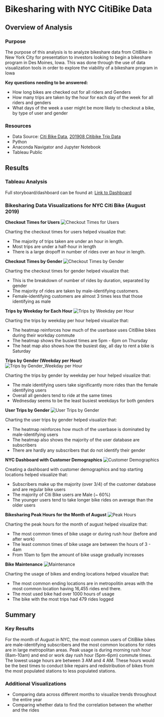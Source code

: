 # Bikesharing with NYC CitiBike Data

## Overview of Analysis
### Purpose
The purpose of this analysis is to analyze bikeshare data from CitiBike in New York City for presentation to investors looking to begin a bikeshare program in Des Moines, Iowa. This was done through the use of data visualization tools in order to explore the viability of a bikeshare program in Iowa

**Key questions needing to be answered:**
- How long bikes are checked out for all riders and Genders
- How many trips are taken by the hour for each day of the week for all riders and genders
- What days of the week a user might be more likely to checkout a bike, by type of user and gender

### Resources
- Data Source: [Citi Bike Data](https://citibikenyc.com/system-data), [201908 Citibike Trip Data](https://s3.amazonaws.com/tripdata/index.html)
- Python
- Anaconda Navigator and Jupyter Notebook
- Tableau Public



## Results
### Tableau Analysis
Full storyboard/dashboard can be found at: [Link to Dashboard](https://public.tableau.com/app/profile/paola.rivas4427/viz/Module14_Bikesharing_16742556453380/NYCCitiBikeStory)

### Bikesharing Data Visualizations for NYC Citi Bike (August 2019)

**Checkout Times for Users**
![Checkout Times for Users](https://github.com/pfrivas/bikesharing/blob/main/Images/Checkout%20Times%20by%20Users.png)

Charting the checkout times for users helped visualize that:
- The majority of trips taken are under an hour in length. 
- Most trips are under a half-hour in length
- There is a large dropoff in number of rides over an hour in length.

**Checkout Times by Gender**
![Checkout Times by Gender](https://github.com/pfrivas/bikesharing/blob/main/Images/Checkout%20Times%20by%20Gender.png)

Charting the checkout times for gender helped visualize that:
- This is the breakdown of number of rides by duration, separated by gender
- The majority of rides are taken by male-identifying customers.
- Female-identifying customers are almost 3 times less that those identifying as male

**Trips by Weekday for Each Hour**
![Trips by Weekday per Hour](https://github.com/pfrivas/bikesharing/blob/main/Images/Trips%20by%20Weekday%20for%20Each%20Hour.png)

Charting the trips by weekday per hour helped visualize that:
- The heatmap reinforces how much of the userbase uses CitiBike bikes during their workday commute
- The heatmap shows the busiest times are 5pm - 6pm on Thursday
- The heat map also shows how the busiest day, all day to rent a bike is Saturday 

**Trips by Gender (Weekday per Hour)**
![Trips by Gender_Weekday per Hour](https://github.com/pfrivas/bikesharing/blob/main/Images/Trips%20by%20Gender%20(Weekday%20per%20Hour).png)

Charting the trips by gender by weekday per hour helped visualize that:
- The male identifying users take significantly more rides than the female identifying users
- Overall all genders tend to ride at the same times
- Wednesday seems to be the least busiest weekdays for both genders

**User Trips by Gender**
![User Trips by Gender](https://github.com/pfrivas/bikesharing/blob/main/Images/User%20Trips%20by%20Gender.png)

Charting the user trips by gender helped visualize that:
- The heatmap reinforces how much of the userbase is dominated by male-identifying users
- The heatmap also shows the majority of the user database are subscribers
- There are hardly any subscribers that do not identify their gender

**NYC Dashboard with Customer Demographics**
![Customer Demographics](https://github.com/pfrivas/bikesharing/blob/main/Images/Customer%20Demographics.png)

Creating a dashboard with customer demographics and top starting locations helped visualize that:
- Subscribers make up the majority (over 3/4) of the customer database and are regular bike users
- The majority of Citi Bike users are Male (~ 60%)
- The younger users tend to take longer bike rides on average than the older users

**Bikesharing Peak Hours for the Month of August**
![Peak Hours](https://github.com/pfrivas/bikesharing/blob/main/Images/Peak%20Hours.png)

Charting the peak hours for the month of august helped visualize that:
- The most common times of bike usage or during rush hour (before and after work)
- The least common times of bike usage are between the hours of 3 - 4am
- From 10am to 5pm the amount of bike usage gradually increases

**Bike Maintenance**
![Maintenance](https://github.com/pfrivas/bikesharing/blob/main/Images/Bike%20Utilization%20and%20Maintenance.png)

Charting the usage of bikes and ending locations helped visualize that:
- The most common ending locations are in metropolitin areas with the most common location having 16,455 rides end there.
- The most used bike had over 1000 hours of usage
- The bike with the most trips had 479 rides logged

## Summary

### Key Results
For the month of August in NYC, the most common users of CitiBike bikes are male-identifying subscribers and the most common locations for rides are in large metropolitan areas. Peak usage is during morning rush hour (8am-10am) and end or work day rush hour (5pm-6pm) commute times. The lowest usage hours are between 3 AM and 4 AM. These hours would be the best times to conduct bike repairs and redistribution of bikes from the most populated stations to less populated stations.

### Additional Visualizations
- Comparing data across different months to visualize trends throughout the entire year
- Comparing whether data to find the correlation between the whether and the rides
